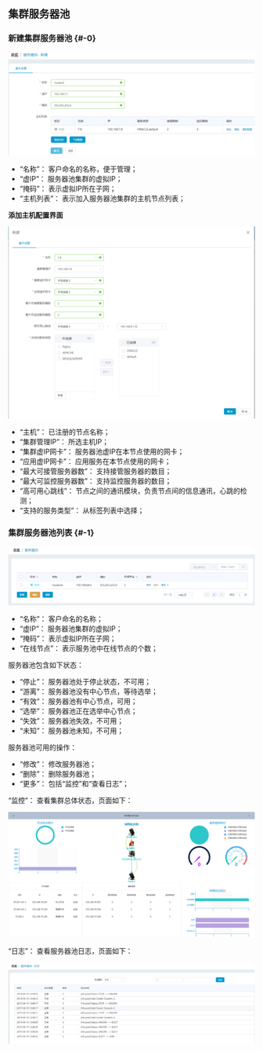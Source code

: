 ## 集群服务器池

### 新建集群服务器池 {#-0}

![](/assets/20190410133212.png)

*   “名称”： 客户命名的名称，便于管理；
*   “虚IP”： 服务器池集群的虚拟IP；
*   “掩码”： 表示虚拟IP所在子网；
*   “主机列表”： 表示加入服务器池集群的主机节点列表； 

**添加主机配置界面**

![](/assets/20190410133125.png)

*   “主机”： 已注册的节点名称；
*   “集群管理IP”： 所选主机IP；
*   “集群虚IP网卡”： 服务器池虚IP在本节点使用的网卡；
*   “应用虚IP网卡”： 应用服务在本节点使用的网卡；
*   “最大可接管服务器数”： 支持接管服务器的数目；
*   “最大可监控服务器数”： 支持监控服务器的数目；
*   “高可用心跳线”： 节点之间的通讯模块，负责节点间的信息通讯，心跳的检测；
*   “支持的服务类型”： 从标签列表中选择；


### 集群服务器池列表 {#-1}

![](/assets/20190410134851.png)


*   “名称”： 客户命名的名称；
*   “虚IP”： 服务器池集群的虚拟IP；
*   “掩码”： 表示虚拟IP所在子网；
*   “在线节点”： 表示服务池中在线节点的个数；

服务器池包含如下状态：

*   “停止”： 服务器池处于停止状态，不可用；
*   “游离”： 服务器池没有中心节点，等待选举；
*   “有效”： 服务器池有中心节点，可用；
*   “选举”： 服务器池正在选举中心节点；
*   “失效”： 服务器池失效，不可用；
*   “未知”： 服务器池未知，不可用；

服务器池可用的操作：

*   “修改”： 修改服务器池；
*   “删除”： 删除服务器池；
*   “更多”： 包括“监控”和“查看日志”；

“监控”： 查看集群总体状态，页面如下：

![](/assets/V7.220190507155703.png)

“日志”： 查看服务器池日志，页面如下：

![](/assets/20190410143616.png)